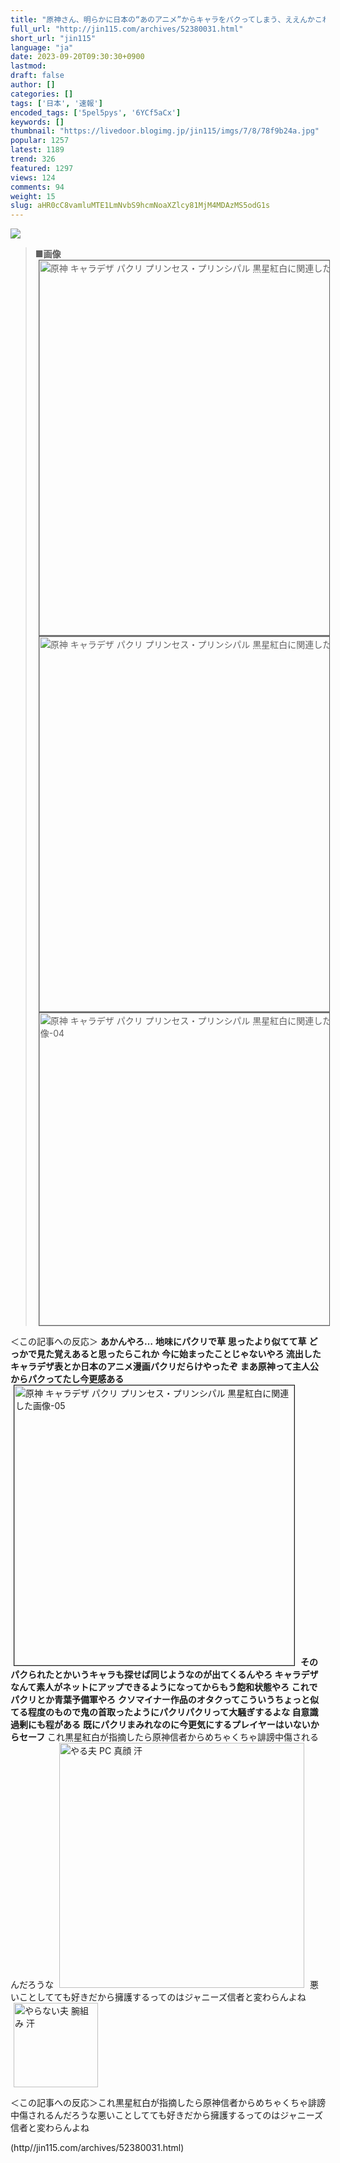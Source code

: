 ```yaml
---
title: "原神さん、明らかに日本の“あのアニメ”からキャラをパクってしまう、ええんかこれ… "
full_url: "http://jin115.com/archives/52380031.html"
short_url: "jin115"
language: "ja"
date: 2023-09-20T09:30:30+0900
lastmod: 
draft: false
author: []
categories: []
tags: ['日本', '速報']
encoded_tags: ['5pel5pys', '6YCf5aCx']
keywords: []
thumbnail: "https://livedoor.blogimg.jp/jin115/imgs/7/8/78f9b24a.jpg"
popular: 1257
latest: 1189
trend: 326
featured: 1297
views: 124
comments: 94
weight: 15
slug: aHR0cC8vamluMTE1LmNvbS9hcmNoaXZlcy81MjM4MDAzMS5odG1s
---
```


![](https://livedoor.blogimg.jp/jin115/imgs/7/8/78f9b24a.jpg)

<div><a name='more'></a> <blockquote><b>■画像</b> <img src='https//livedoor.blogimg.jp/jin115/imgs/e/9/e9810aa9.jpg' width='600' border='1' hspace='5' class='pict' alt='原神 キャラデザ パクリ プリンセス・プリンシパル 黒星紅白に関連した画像-02'> <img src='https//livedoor.blogimg.jp/jin115/imgs/4/6/460aab7e.jpg' width='600' border='1' hspace='5' class='pict' alt='原神 キャラデザ パクリ プリンセス・プリンシパル 黒星紅白に関連した画像-03'> <img src='https//livedoor.blogimg.jp/jin115/imgs/a/7/a77aa483.jpg' width='500' border='1' hspace='5' class='pict' alt='原神 キャラデザ パクリ プリンセス・プリンシパル 黒星紅白に関連した画像-04'> </blockquote> ＜この記事への反応＞ <b>あかんやろ…</b> <b>地味にパクリで草</b> <b>思ったより似てて草</b> <b>どっかで見た覚えあると思ったらこれか</b> <b>今に始まったことじゃないやろ 流出したキャラデザ表とか日本のアニメ漫画パクリだらけやったぞ</b> <b>まあ原神って主人公からパクってたし今更感ある</b> <img src='https//livedoor.blogimg.jp/jin115/imgs/e/f/ef561b29.jpg' width='448' border='1' hspace='5' class='pict' alt='原神 キャラデザ パクリ プリンセス・プリンシパル 黒星紅白に関連した画像-05'> <b>そのパクられたとかいうキャラも探せば同じようなのが出てくるんやろ キャラデザなんて素人がネットにアップできるようになってからもう飽和状態やろ</b> <b>これでパクリとか青葉予備軍やろ</b> <b>クソマイナー作品のオタクってこういうちょっと似てる程度のもので鬼の首取ったようにパクリパクリって大騒ぎするよな 自意識過剰にも程がある</b> <b>既にパクリまみれなのに今更気にするプレイヤーはいないからセーフ</b> これ黒星紅白が指摘したら原神信者からめちゃくちゃ誹謗中傷されるんだろうな <img src='https//livedoor.blogimg.jp/jin115/imgs/4/7/4738b087.gif' alt='やる夫 PC 真顔 汗' width='392' border='0' hspace='5' class='pict'> 悪いことしてても好きだから擁護するってのはジャニーズ信者と変わらんよね <img src='https//livedoor.blogimg.jp/jin115/imgs/0/4/04ee80e6.gif' alt='やらない夫 腕組み 汗' width='135' border='0' hspace='5' class='pict'> <p>＜この記事への反応＞これ黒星紅白が指摘したら原神信者からめちゃくちゃ誹謗中傷されるんだろうな悪いことしてても好きだから擁護するってのはジャニーズ信者と変わらんよね</p></div>

(http//jin115.com/archives/52380031.html)
